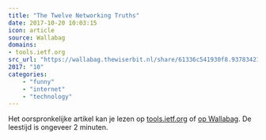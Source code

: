 ```yaml
---
title: "The Twelve Networking Truths"
date: 2017-10-20 10:03:15
icon: article
source: Wallabag
domains:
- tools.ietf.org
src_url: "https://wallabag.thewiserbit.nl/share/61336c541930f8.93783421"
2017: "10"
categories:
    - "funny"
    - "internet"
    - "technology"
---
```

Het oorspronkelijke artikel kan je lezen op [tools.ietf.org](https://tools.ietf.org/rfc/rfc1925.txt) of [op Wallabag](https://wallabag.thewiserbit.nl/share/61336c541930f8.93783421). De leestijd is ongeveer 2 minuten.